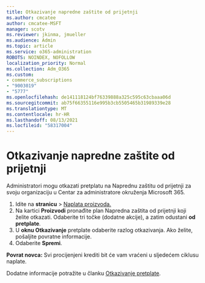 ```yaml
---
title: Otkazivanje napredne zaštite od prijetnji
ms.author: cmcatee
author: cmcatee-MSFT
manager: scotv
ms.reviewer: jkinma, jmueller
ms.audience: Admin
ms.topic: article
ms.service: o365-administration
ROBOTS: NOINDEX, NOFOLLOW
localization_priority: Normal
ms.collection: Adm_O365
ms.custom:
- commerce_subscriptions
- "9003019"
- "5777"
ms.openlocfilehash: de141118124bf76339888a325c595c63cbaaa06d
ms.sourcegitcommit: ab75f66355116e995b3cb5505465b31989339e28
ms.translationtype: MT
ms.contentlocale: hr-HR
ms.lasthandoff: 08/13/2021
ms.locfileid: "58317004"
---
```

# <a name="cancel-advanced-threat-protection"></a>Otkazivanje napredne zaštite od prijetnji

Administratori mogu otkazati pretplatu na Naprednu zaštitu od prijetnji za svoju organizaciju u Centar za administratore okruženja Microsoft 365.

1. Idite na **stranicu**  >  [Naplata proizvoda.](https://go.microsoft.com/fwlink/p/?linkid=842054)
2. Na kartici **Proizvodi** pronađite plan Napredna zaštita od prijetnji koji želite otkazati. Odaberite tri točke (dodatne akcije), a zatim odustani **od pretplate**.
3. U **oknu Otkazivanje** pretplate odaberite razlog otkazivanja. Ako želite, pošaljite povratne informacije.
4. Odaberite **Spremi**.

**Povrat novca:** Svi procijenjeni krediti bit će vam vraćeni u sljedećem ciklusu naplate.

Dodatne informacije potražite u članku [Otkazivanje pretplate](https://docs.microsoft.com/microsoft-365/commerce/subscriptions/cancel-your-subscription).